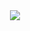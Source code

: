 <div id="header" align="center">
  <img src="https://media.giphy.com/media/OuF47W7D7jbgtdLcty/giphy.gif"/>
</div>
